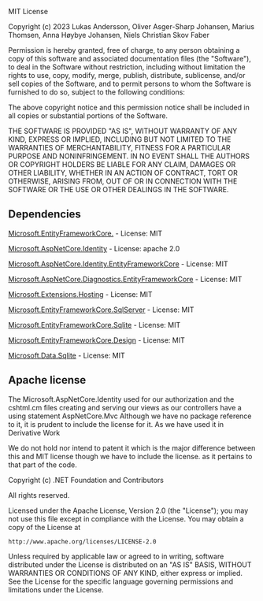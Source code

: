 MIT License

Copyright (c) 2023 Lukas Andersson, Oliver Asger-Sharp Johansen, Marius Thomsen, Anna Høybye Johansen, Niels Christian Skov Faber

Permission is hereby granted, free of charge, to any person obtaining a copy
of this software and associated documentation files (the "Software"), to deal
in the Software without restriction, including without limitation the rights
to use, copy, modify, merge, publish, distribute, sublicense, and/or sell
copies of the Software, and to permit persons to whom the Software is
furnished to do so, subject to the following conditions:

The above copyright notice and this permission notice shall be included in all
copies or substantial portions of the Software.

THE SOFTWARE IS PROVIDED "AS IS", WITHOUT WARRANTY OF ANY KIND, EXPRESS OR
IMPLIED, INCLUDING BUT NOT LIMITED TO THE WARRANTIES OF MERCHANTABILITY,
FITNESS FOR A PARTICULAR PURPOSE AND NONINFRINGEMENT. IN NO EVENT SHALL THE
AUTHORS OR COPYRIGHT HOLDERS BE LIABLE FOR ANY CLAIM, DAMAGES OR OTHER
LIABILITY, WHETHER IN AN ACTION OF CONTRACT, TORT OR OTHERWISE, ARISING FROM,
OUT OF OR IN CONNECTION WITH THE SOFTWARE OR THE USE OR OTHER DEALINGS IN THE
SOFTWARE.


## Dependencies
[Microsoft.EntityFrameworkCore.](https://www.nuget.org/packages/Microsoft.EntityFrameworkCore.Tools/8.0.0-rc.2.23480.1)  - 
License: MIT

[Microsoft.AspNetCore.Identity](https://www.nuget.org/packages/Microsoft.AspNetCore.Identity) - 
License: apache 2.0

[Microsoft.AspNetCore.Identity.EntityFrameworkCore](https://www.nuget.org/packages/Microsoft.AspNetCore.Identity.EntityFrameworkCore/8.0.0-rc.2.23480.2) - License: MIT

[Microsoft.AspNetCore.Diagnostics.EntityFrameworkCore](https://www.nuget.org/packages/Microsoft.AspNetCore.Diagnostics.EntityFrameworkCore/8.0.0-rc.2.23480.2) - 
License: MIT

[Microsoft.Extensions.Hosting](https://www.nuget.org/packages/Microsoft.Extensions.Hosting/8.0.0-rc.2.23479.6) - 
License: MIT

[Microsoft.EntityFrameworkCore.SqlServer](https://www.nuget.org/packages/Microsoft.EntityFrameworkCore.SqlServer/8.0.0-rc.2.23480.1) - 
License: MIT

[Microsoft.EntityFrameworkCore.Sqlite](https://www.nuget.org/packages/Microsoft.EntityFrameworkCore.Sqlite/8.0.0-rc.2.23480.1) -
License: MIT

[Microsoft.EntityFrameworkCore.Design](https://www.nuget.org/packages/Microsoft.EntityFrameworkCore.Design/8.0.0-rc.2.23480.1) -
License: MIT

[Microsoft.Data.Sqlite](https://www.nuget.org/packages/Microsoft.Data.Sqlite/8.0.0-rc.2.23480.1) - 
License: MIT

## Apache license
The Microsoft.AspNetCore.Identity used for our authorization and the cshtml.cm files creating and serving our views as our controllers have a using statement AspNetCore.Mvc Although we have no package reference to it, it is prudent to include the license for it. As we have used it in Derivative Work 

We do not hold nor intend to patent it which is the major difference between this and MIT license though we have to include the license. as it pertains to that part of the code.

Copyright (c) .NET Foundation and Contributors

All rights reserved.

Licensed under the Apache License, Version 2.0 (the "License"); you may not use
this file except in compliance with the License. You may obtain a copy of the
License at

    http://www.apache.org/licenses/LICENSE-2.0

Unless required by applicable law or agreed to in writing, software distributed
under the License is distributed on an "AS IS" BASIS, WITHOUT WARRANTIES OR
CONDITIONS OF ANY KIND, either express or implied. See the License for the
specific language governing permissions and limitations under the License.